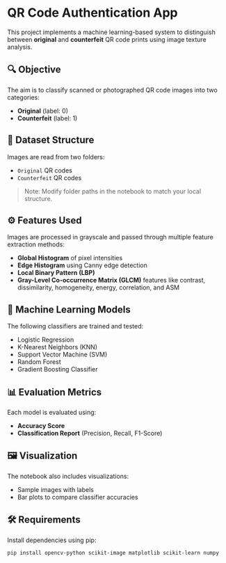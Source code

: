# QR Code Authentication App

This project implements a machine learning-based system to distinguish between **original** and **counterfeit** QR code prints using image texture analysis.

## 🔍 Objective

The aim is to classify scanned or photographed QR code images into two categories:
- **Original** (label: 0)
- **Counterfeit** (label: 1)

## 📁 Dataset Structure

Images are read from two folders:
- `Original` QR codes
- `Counterfeit` QR codes

> Note: Modify folder paths in the notebook to match your local structure.

## ⚙️ Features Used

Images are processed in grayscale and passed through multiple feature extraction methods:
- **Global Histogram** of pixel intensities
- **Edge Histogram** using Canny edge detection
- **Local Binary Pattern (LBP)**
- **Gray-Level Co-occurrence Matrix (GLCM)** features like contrast, dissimilarity, homogeneity, energy, correlation, and ASM

## 🧠 Machine Learning Models

The following classifiers are trained and tested:
- Logistic Regression
- K-Nearest Neighbors (KNN)
- Support Vector Machine (SVM)
- Random Forest
- Gradient Boosting Classifier

## 📊 Evaluation Metrics

Each model is evaluated using:
- **Accuracy Score**
- **Classification Report** (Precision, Recall, F1-Score)

## 🖼️ Visualization

The notebook also includes visualizations:
- Sample images with labels
- Bar plots to compare classifier accuracies

## 🛠️ Requirements

Install dependencies using pip:

```bash
pip install opencv-python scikit-image matplotlib scikit-learn numpy

